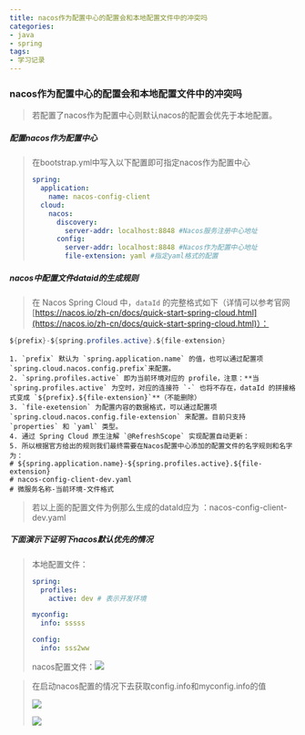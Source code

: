 ```yaml
---
title: nacos作为配置中心的配置会和本地配置文件中的冲突吗
categories:
- java
- spring
tags:
- 学习记录
---
```



### nacos作为配置中心的配置会和本地配置文件中的冲突吗

> 若配置了nacos作为配置中心则默认nacos的配置会优先于本地配置。

##### 配置nacos作为配置中心

>  在bootstrap.yml中写入以下配置即可指定nacos作为配置中心
>
> ```yml
> spring:
>   application:
>     name: nacos-config-client
>   cloud:
>     nacos:
>       discovery:
>         server-addr: localhost:8848 #Nacos服务注册中心地址
>       config:
>         server-addr: localhost:8848 #Nacos作为配置中心地址
>         file-extension: yaml #指定yaml格式的配置
> ```



##### nacos中配置文件dataid的生成规则

> 在 Nacos Spring Cloud 中，`dataId` 的完整格式如下（详情可以参考官网 [https://nacos.io/zh-cn/docs/quick-start-spring-cloud.html](https://nacos.io/zh-cn/docs/quick-start-spring-cloud.html)）：

```java
${prefix}-${spring.profiles.active}.${file-extension}
```

	1. `prefix` 默认为 `spring.application.name` 的值，也可以通过配置项 `spring.cloud.nacos.config.prefix`来配置。
	2. `spring.profiles.active` 即为当前环境对应的 profile，注意：**当 `spring.profiles.active` 为空时，对应的连接符 `-` 也将不存在，dataId 的拼接格式变成 `${prefix}.${file-extension}`**（不能删除）
	3. `file-exetension` 为配置内容的数据格式，可以通过配置项 `spring.cloud.nacos.config.file-extension` 来配置。目前只支持 `properties` 和 `yaml` 类型。
	4. 通过 Spring Cloud 原生注解 `@RefreshScope` 实现配置自动更新：
	5. 所以根据官方给出的规则我们最终需要在Nacos配置中心添加的配置文件的名字规则和名字为：
	# ${spring.application.name}-${spring.profiles.active}.${file-extension}
	# nacos-config-client-dev.yaml
	# 微服务名称-当前环境-文件格式

> 若以上面的配置文件为例那么生成的dataId应为 ：nacos-config-client-dev.yaml



##### 下面演示下证明下nacos默认优先的情况

> 本地配置文件：
>
> ```yml
> spring:
>   profiles:
>     active: dev # 表示开发环境
> 
> myconfig:
>   info: sssss
> 
> config:
>   info: sss2ww
> ```
>
> nacos配置文件：![](hhttps://cdn.jsdelivr.net/gh/lbwdada/Mybolg_img/2023-03-03/nacos%E4%BD%9C%E4%B8%BA%E9%85%8D%E7%BD%AE%E4%B8%AD%E5%BF%83%E7%9A%84%E9%85%8D%E7%BD%AE%E4%BC%9A%E5%92%8C%E6%9C%AC%E5%9C%B0%E9%85%8D%E7%BD%AE%E6%96%87%E4%BB%B6%E4%B8%AD%E7%9A%84%E5%86%B2%E7%AA%81%E5%90%97/image-20230303223719740.png)
>
> 

> 在启动nacos配置的情况下去获取config.info和myconfig.info的值
>
> ![](https://cdn.jsdelivr.net/gh/lbwdada/Mybolg_img/2023-03-03/nacos%E4%BD%9C%E4%B8%BA%E9%85%8D%E7%BD%AE%E4%B8%AD%E5%BF%83%E7%9A%84%E9%85%8D%E7%BD%AE%E4%BC%9A%E5%92%8C%E6%9C%AC%E5%9C%B0%E9%85%8D%E7%BD%AE%E6%96%87%E4%BB%B6%E4%B8%AD%E7%9A%84%E5%86%B2%E7%AA%81%E5%90%97/image-20230303225753859.png)
>
> ![](https://cdn.jsdelivr.net/gh/lbwdada/Mybolg_img/2023-03-03/nacos%E4%BD%9C%E4%B8%BA%E9%85%8D%E7%BD%AE%E4%B8%AD%E5%BF%83%E7%9A%84%E9%85%8D%E7%BD%AE%E4%BC%9A%E5%92%8C%E6%9C%AC%E5%9C%B0%E9%85%8D%E7%BD%AE%E6%96%87%E4%BB%B6%E4%B8%AD%E7%9A%84%E5%86%B2%E7%AA%81%E5%90%97/image-20230303225650608.png)
>
> 